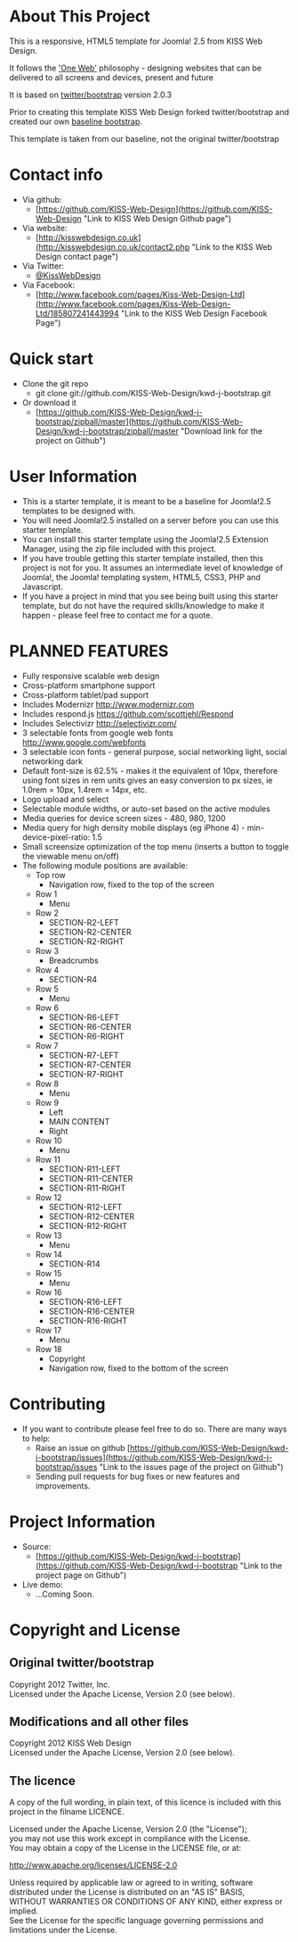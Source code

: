 About This Project
==================

This is a responsive, HTML5 template for Joomla! 2.5 from KISS Web Design.  
  
It follows the ['One Web'](http://www.w3.org/TR/mobile-bp/#OneWeb) philosophy - designing websites that can be delivered to all screens and devices, present and future

It is based on [twitter/bootstrap](https://github.com/twitter/bootstrap) version 2.0.3

Prior to creating this template KISS Web Design forked twitter/bootstrap and created our own [baseline bootstrap](https://github.com/KISS-Web-Design/bootstrap).  
  
This template is taken from our baseline, not the original twitter/bootstrap
    
Contact info  
============  
  
 * Via github:		
	+ [https://github.com/KISS-Web-Design](https://github.com/KISS-Web-Design "Link to KISS Web Design Github page")  
 * Via website:	
	+ [http://kisswebdesign.co.uk](http://kisswebdesign.co.uk/contact2.php "Link to the KISS Web Design contact page")  
 * Via Twitter:	
	+ [@KissWebDesign](https://twitter.com/KissWebDesign "Twitter link for KISS Web Design")  
 * Via Facebook:	
	+ [http://www.facebook.com/pages/Kiss-Web-Design-Ltd](http://www.facebook.com/pages/Kiss-Web-Design-Ltd/185807241443994 "Link to the KISS Web Design Facebook Page")  
  
Quick start  
===========  
  
 * Clone the git repo
	+ git clone git://github.com/KISS-Web-Design/kwd-j-bootstrap.git
 * Or download it
	+ [https://github.com/KISS-Web-Design/kwd-j-bootstrap/zipball/master](https://github.com/KISS-Web-Design/kwd-j-bootstrap/zipball/master "Download link for the project on Github")
  
User Information
================

 * This is a starter template, it is meant to be a baseline for Joomla!2.5 templates to be designed with.
 * You will need Joomla!2.5 installed on a server before you can use this starter template.
 * You can install this starter template using the Joomla!2.5 Extension Manager, using the zip file included with this project.
 * If you have trouble getting this starter template installed, then this project is not for you. It assumes an intermediate level of knowledge of Joomla!, the Joomla! templating system, HTML5, CSS3, PHP and Javascript.
 * If you have a project in mind that you see being built using this starter template, but do not have the required skills/knowledge to make it happen - please feel free to contact me for a quote.
  
PLANNED FEATURES
================
  
 * Fully responsive scalable web design
 * Cross-platform smartphone support
 * Cross-platform tablet/pad support
 * Includes Modernizr http://www.modernizr.com
 * Includes respond.js https://github.com/scottjehl/Respond
 * Includes Selectivizr http://selectivizr.com/
 * 3 selectable fonts from google web fonts http://www.google.com/webfonts
 * 3 selectable icon fonts - general purpose, social networking light, social networking dark
 * Default font-size is 62.5%  - makes it the equivalent of 10px, therefore using font sizes in rem units gives an easy conversion to px sizes, ie 1.0rem = 10px, 1.4rem = 14px, etc.
 * Logo upload and select
 * Selectable module widths, or auto-set based on the active modules
 * Media queries for device screen sizes - 480, 980, 1200
 * Media query for high density mobile displays (eg iPhone 4) - min-device-pixel-ratio: 1.5
 * Small screensize optimization of the top menu (inserts a button to toggle the viewable menu on/off)
 * The following module positions are available:
	+ Top row
		- Navigation row, fixed to the top of the screen
	+ Row 1
		- Menu
	+ Row 2
		- SECTION-R2-LEFT
		- SECTION-R2-CENTER
		- SECTION-R2-RIGHT
	+ Row 3
		- Breadcrumbs
	+ Row 4
		- SECTION-R4
	+ Row 5
		- Menu
	+ Row 6
		- SECTION-R6-LEFT
		- SECTION-R6-CENTER
		- SECTION-R6-RIGHT
	+ Row 7
		- SECTION-R7-LEFT
		- SECTION-R7-CENTER
		- SECTION-R7-RIGHT
	+ Row 8
		- Menu
	+ Row 9
		- Left
		- MAIN CONTENT
		- Right
	+ Row 10
		- Menu
	+ Row 11
		- SECTION-R11-LEFT
		- SECTION-R11-CENTER
		- SECTION-R11-RIGHT
	+ Row 12
		- SECTION-R12-LEFT
		- SECTION-R12-CENTER
		- SECTION-R12-RIGHT
	+ Row 13
		- Menu
	+ Row 14
		- SECTION-R14
	+ Row 15
		- Menu
	+ Row 16
		- SECTION-R16-LEFT
		- SECTION-R16-CENTER
		- SECTION-R16-RIGHT
	+ Row 17
		- Menu
	+ Row 18
		- Copyright
		- Navigation row, fixed to the bottom of the screen
  
Contributing
============
  
 * If you want to contribute please feel free to do so. There are many ways to help:
 	+ Raise an issue on github [https://github.com/KISS-Web-Design/kwd-j-bootstrap/issues](https://github.com/KISS-Web-Design/kwd-j-bootstrap/issues "Link to the issues page of the project on Github")
 	+ Sending pull requests for bug fixes or new features and improvements.    
  
Project Information
===================
  
 * Source: 
	+ [https://github.com/KISS-Web-Design/kwd-j-bootstrap](https://github.com/KISS-Web-Design/kwd-j-bootstrap "Link to the project page on Github")
 * Live demo:
	+ ...Coming Soon.
  
Copyright and License
=====================
  
Original twitter/bootstrap
--------------------------

Copyright 2012 Twitter, Inc.  
Licensed under the Apache License, Version 2.0 (see below).  
  
Modifications and all other files
---------------------------------
  
Copyright 2012 KISS Web Design    
Licensed under the Apache License, Version 2.0 (see below).  

The licence  
-----------  
  
A copy of the full wording, in plain text, of this licence is included with this project in the filname LICENCE.  
  
Licensed under the Apache License, Version 2.0 (the "License");  
you may not use this work except in compliance with the License.  
You may obtain a copy of the License in the LICENSE file, or at:  
  
   http://www.apache.org/licenses/LICENSE-2.0  
  
Unless required by applicable law or agreed to in writing, software  
distributed under the License is distributed on an "AS IS" BASIS,  
WITHOUT WARRANTIES OR CONDITIONS OF ANY KIND, either express or implied.  
See the License for the specific language governing permissions and  
limitations under the License.  